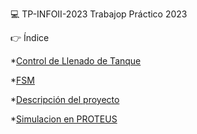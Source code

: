 💻 TP-INFOII-2023
Trabajop Práctico 2023

:point_right: Índice

*[Control de Llenado de Tanque](https://github.com/hsbruzzi/TP-INFOII-2023/blob/cae6c1d7d703d49789628ccec5e92b55958a97c0/Control%20de%20llenado%20de%20tanque%20de%20agua%20R2.pdf)

*[FSM](https://github.com/hsbruzzi/TP-INFOII-2023/blob/main/Captura.JPG?raw=true)

*[Descripción del proyecto](#descripción-del-proyecto)

*[Simulacion en PROTEUS](https://github.com/hsbruzzi/SRC-TP-FSM)

